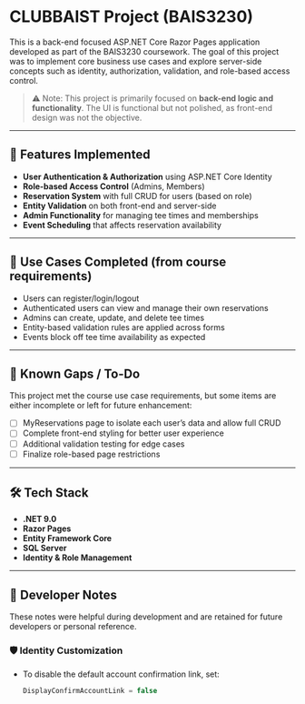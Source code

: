 # CLUBBAIST Project (BAIS3230)

This is a back-end focused ASP.NET Core Razor Pages application developed as part of the BAIS3230 coursework. The goal of this project was to implement core business use cases and explore server-side concepts such as identity, authorization, validation, and role-based access control.

> ⚠️ Note: This project is primarily focused on **back-end logic and functionality**. The UI is functional but not polished, as front-end design was not the objective.

---

## 🧩 Features Implemented

- **User Authentication & Authorization** using ASP.NET Core Identity
- **Role-based Access Control** (Admins, Members)
- **Reservation System** with full CRUD for users (based on role)
- **Entity Validation** on both front-end and server-side
- **Admin Functionality** for managing tee times and memberships
- **Event Scheduling** that affects reservation availability

---

## 📌 Use Cases Completed (from course requirements)

- Users can register/login/logout
- Authenticated users can view and manage their own reservations
- Admins can create, update, and delete tee times
- Entity-based validation rules are applied across forms
- Events block off tee time availability as expected

---

## 🚧 Known Gaps / To-Do

This project met the course use case requirements, but some items are either incomplete or left for future enhancement:

- [ ] MyReservations page to isolate each user’s data and allow full CRUD
- [ ] Complete front-end styling for better user experience
- [ ] Additional validation testing for edge cases
- [ ] Finalize role-based page restrictions

---

## 🛠 Tech Stack

- **.NET 9.0**
- **Razor Pages**
- **Entity Framework Core**
- **SQL Server**
- **Identity & Role Management**

---

## 📂 Developer Notes

These notes were helpful during development and are retained for future developers or personal reference.

### 🛡️ Identity Customization

- To disable the default account confirmation link, set:
  ```csharp
  DisplayConfirmAccountLink = false
